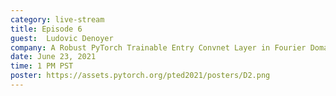 ```yaml
---
category: live-stream
title: Episode 6
guest:  Ludovic Denoyer
company: A Robust PyTorch Trainable Entry Convnet Layer in Fourier Domain
date: June 23, 2021
time: 1 PM PST
poster: https://assets.pytorch.org/pted2021/posters/D2.png
---
```

